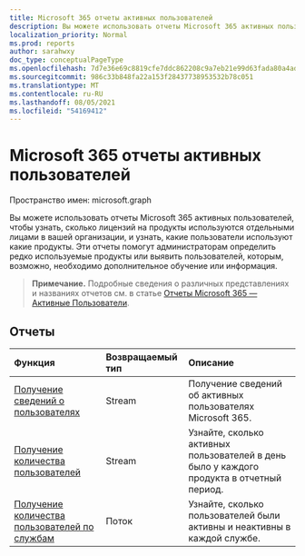 ```yaml
---
title: Microsoft 365 отчеты активных пользователей
description: Вы можете использовать отчеты Microsoft 365 активных пользователей, чтобы узнать, сколько лицензий на продукты используются отдельными лицами в вашей организации, и узнать, какие пользователи используют какие продукты. Эти отчеты помогут администраторам определить редко используемые продукты или выявить пользователей, которым, возможно, необходимо дополнительное обучение или информация.
localization_priority: Normal
ms.prod: reports
author: sarahwxy
doc_type: conceptualPageType
ms.openlocfilehash: 7d7e36e69c8819cfe7ddc862208c9a7eb21e99d63fada80a4ad425777a6c56a8
ms.sourcegitcommit: 986c33b848fa22a153f28437738953532b78c051
ms.translationtype: MT
ms.contentlocale: ru-RU
ms.lasthandoff: 08/05/2021
ms.locfileid: "54169412"
---
```

# <a name="microsoft-365-active-users-reports"></a>Microsoft 365 отчеты активных пользователей

Пространство имен: microsoft.graph

Вы можете использовать отчеты Microsoft 365 активных пользователей, чтобы узнать, сколько лицензий на продукты используются отдельными лицами в вашей организации, и узнать, какие пользователи используют какие продукты. Эти отчеты помогут администраторам определить редко используемые продукты или выявить пользователей, которым, возможно, необходимо дополнительное обучение или информация.

> **Примечание.** Подробные сведения о различных представлениях и названиях отчетов см. в статье [Отчеты Microsoft 365 — Активные Пользователи](https://support.office.com/client/Active-Users-fc1cf1d0-cd84-43fd-adb7-a4c4dfa8112d).

## <a name="reports"></a>Отчеты
| Функция                                 | Возвращаемый тип | Описание                              |
| :--------------------------------------- | :---------- | :--------------------------------------- |
| [Получение сведений о пользователях](../api/reportroot-getoffice365activeuserdetail.md) | Stream      | Получение сведений об активных пользователях Microsoft 365. |
| [Получение количества пользователей](../api/reportroot-getoffice365activeusercounts.md) | Stream      | Узнайте, сколько активных пользователей в день было у каждого продукта в отчетный период. |
| [Получение количества пользователей по службам](../api/reportroot-getoffice365servicesusercounts.md) | Поток      | Узнайте, сколько пользователей были активны и неактивны в каждой службе. |

